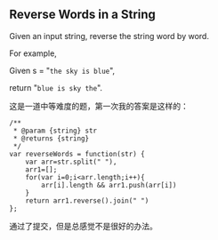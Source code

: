 ## Reverse Words in a String

Given an input string, reverse the string word by word.

For example,

Given s = "`the sky is blue`",

return "`blue is sky the`".


这是一道中等难度的题，第一次我的答案是这样的：

```
/**
 * @param {string} str
 * @returns {string}
 */
var reverseWords = function(str) {
    var arr=str.split(" "),
    arr1=[];
    for(var i=0;i<arr.length;i++){
        arr[i].length && arr1.push(arr[i])
    }
    return arr1.reverse().join(" ")
};
```

通过了提交，但是总感觉不是很好的办法。

